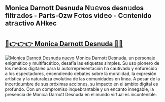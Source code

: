 ## Monica Darnott Desnuda N𝚞𝚎vos desn𝚞dos filtr𝚊dos - Parts-Ozw F𝚘tos vid𝚎o - C𝚘ntenido atr𝚊ctivo AHkec

# <h2><a href="http://mb40yfm.tromn.icu/?c=Monica+Darnott+Desnuda">🔗👉👉👉 Monica Darnott Desnuda 🔗🔗</a></h2>

[![Monica Darnott Desnuda nuevo](https://i.imgur.com/pEAQMta.gif)](http://mb40yfm.tromn.icu/?c=Monica+Darnott+Desnuda)
Monica Darnott Desnuda, un personaje enigmático y multifacético, desafía las etiquetas simples. Su uso pionero de los medios digitales para la autorrepresentación ha cautivado y enfurecido a los espectadores, encendiendo debates sobre la moralidad, la expresión artística y la naturaleza evolutiva de las comunidades en línea. A pesar de la incertidumbre de sus próximas acciones, su impacto en el ámbito digital es profundo. Con un compromiso inquebrantable y un encanto innegable, la presencia de Monica Darnott Desnuda en el mundo virtual es incontenible.
